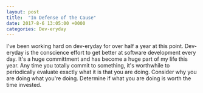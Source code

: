 ```yaml
---
layout: post
title:  "In Defense of the Cause"
date: 2017-8-6 13:05:00 +0000
categories: Dev-eryday
---
```


I've been working hard on dev-eryday for over half a year at this point. Dev-eryday is the conscience effort to get better at software development every day. It's a huge committment and has become a huge part of my life this year. Any time you totally commit to something, it's worthwhile to periodically evaluate exactly what it is that you are doing. Consider why you are doing what you're doing. Determine if what you are doing is worth the time invested.